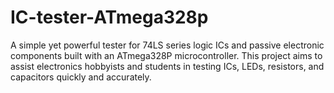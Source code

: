 # IC-tester-ATmega328p
A simple yet powerful tester for 74LS series logic ICs and passive electronic components built with an ATmega328P microcontroller. This project aims to assist electronics hobbyists and students in testing ICs, LEDs, resistors, and capacitors quickly and accurately.
